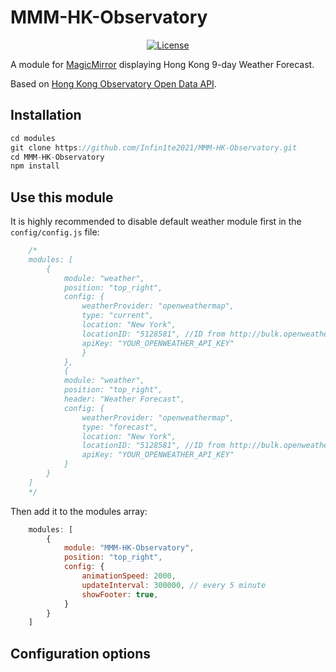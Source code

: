 # MMM-HK-Observatory

<p style="text-align: center">
    <a href="https://choosealicense.com/licenses/mit"><img src="https://img.shields.io/badge/license-MIT-blue.svg" alt="License"></a>
</p>

A module for [MagicMirror](https://github.com/MichMich/MagicMirror) displaying Hong Kong 9-day Weather Forecast.

Based on [Hong Kong Observatory Open Data API](https://www.hko.gov.hk/en/weatherAPI/doc/files/HKO_Open_Data_API_Documentation.pdf).


## Installation

````javascript
cd modules
git clone https://github.com/Infin1te2021/MMM-HK-Observatory.git
cd MMM-HK-Observatory
npm install
````

## Use this module

It is highly recommended to disable default weather module first in the `config/config.js` file:

````javascript
    /*
    modules: [
        {
            module: "weather",
            position: "top_right",
            config: {
                weatherProvider: "openweathermap",
                type: "current",
                location: "New York",
                locationID: "5128581", //ID from http://bulk.openweathermap.org/sample/city.list.json.gz; unzip the gz file and find your city
                apiKey: "YOUR_OPENWEATHER_API_KEY"
                }
            },
            {
            module: "weather",
            position: "top_right",
            header: "Weather Forecast",
            config: {
                weatherProvider: "openweathermap",
                type: "forecast",
                location: "New York",
                locationID: "5128581", //ID from http://bulk.openweathermap.org/sample/city.list.json.gz; unzip the gz file and find your city
                apiKey: "YOUR_OPENWEATHER_API_KEY"
            }
        }
    ]
    */
````

Then add it to the modules array:

````javascript
    modules: [
        {
            module: "MMM-HK-Observatory",
            position: "top_right",
            config: {
                animationSpeed: 2000,
                updateInterval: 300000, // every 5 minute
                showFooter: true,
            }
        }
    ]
````


## Configuration options